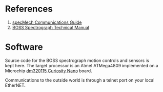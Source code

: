 # References
1. [specMech Communications Guide](https://docs.google.com/document/d/16dir_fut0HBtZR5ReOcYNGfNxy1jjHzGRPkaTaeYjt8/edit?usp=sharing)
2. [BOSS Spectrograph Technical Manual](https://docs.google.com/document/d/11UHDSXXC8-JnVtt-BcFyOa2BDeodfezanSv0PJa2Pw8/edit?usp=sharing)

# Software
Source code for the BOSS spectrograph motion controls and sensors is kept here. The target processor is an Atmel ATMega4809 implemented on a Microchip [dm320115 Curiosity Nano](https://www.microchip.com/DevelopmentTools/ProductDetails/dm320115#additional-summary) board.

Communications to the outside world is through a telnet port on your local EtherNET.
